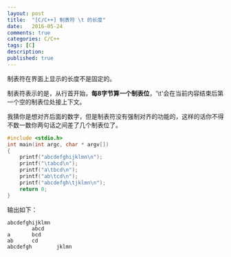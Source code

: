 ```yaml
---
layout: post
title:  "[C/C++] 制表符 \t 的长度"
date:   2016-05-24
comments: true
categories: C/C++
tags: [C]
description:
published: true
---
```


制表符在界面上显示的长度不是固定的。

制表符表示的是，从行首开始，**每8字节算一个制表位**，'\t'会在当前内容结束后第一个空的制表位处接上下文。

我猜你是想对齐后面的数字，但是制表符没有强制对齐的功能的，这样的话你不得不数一数你两句话之间差了几个制表位了。


```cpp
#include <stdio.h>
int main(int argc, char * argv[])
{
    printf("abcdefghijklmn\n");
    printf("\tabcd\n");
    printf("a\tbcd\n");
    printf("ab\tcd\n");
    printf("abcdefgh\tjklmn\n");
    return 0;
}
```

输出如下：

```
abcdefghijklmn
        abcd
a       bcd
ab      cd
abcdefgh        jklmn
```
